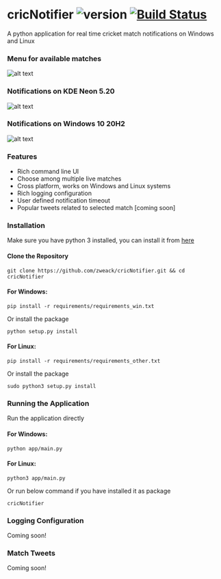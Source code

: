 # cricNotifier ![version](https://img.shields.io/badge/version-1.0.0.0-brightgreen.svg) [![Build Status](https://travis-ci.org/zweack/cricNotifier.svg?branch=main)](https://travis-ci.org/zweack/cricNotifier)

A python application for real time cricket match notifications on Windows and Linux

### Menu for available matches
![alt text](https://github.com/zweack/cricNotifier/blob/main/static/screenshots/menu.png?raw=true)

### Notifications on KDE Neon 5.20
![alt text](https://github.com/zweack/cricNotifier/blob/main/static/screenshots/linux.png?raw=true)

### Notifications on Windows 10 20H2
![alt text](https://github.com/zweack/cricNotifier/blob/main/static/screenshots/windows.png?raw=true)


### Features
- Rich command line UI
- Choose among multiple live matches
- Cross platform, works on Windows and Linux systems
- Rich logging configuration
- User defined notification timeout
- Popular tweets related to selected match [coming soon]


### Installation 

Make sure you have python 3 installed, you can install it from [here](https://www.python.org/downloads/ "here")
#### Clone the Repository

```
git clone https://github.com/zweack/cricNotifier.git && cd cricNotifier
```

#### For Windows:
```
pip install -r requirements/requirements_win.txt
```
Or install the package
```
python setup.py install
```

#### For Linux:
```
pip install -r requirements/requirements_other.txt
```
Or install the package
```
sudo python3 setup.py install
```

### Running the Application 

Run the application directly

#### For Windows:
```
python app/main.py
```

#### For Linux:
```
python3 app/main.py
```
Or run below command if you have installed it as package
```
cricNotifier
```

### Logging Configuration
Coming soon!

### Match Tweets
Coming soon!
